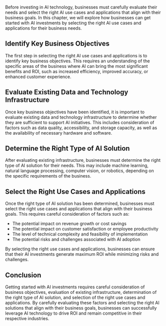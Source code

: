 
Before investing in AI technology, businesses must carefully evaluate their needs and select the right AI use cases and applications that align with their business goals. In this chapter, we will explore how businesses can get started with AI investments by selecting the right AI use cases and applications for their business needs.

Identify Key Business Objectives
--------------------------------

The first step in selecting the right AI use cases and applications is to identify key business objectives. This requires an understanding of the specific areas of the business where AI can bring the most significant benefits and ROI, such as increased efficiency, improved accuracy, or enhanced customer experience.

Evaluate Existing Data and Technology Infrastructure
----------------------------------------------------

Once key business objectives have been identified, it is important to evaluate existing data and technology infrastructure to determine whether they are sufficient to support AI initiatives. This includes consideration of factors such as data quality, accessibility, and storage capacity, as well as the availability of necessary hardware and software.

Determine the Right Type of AI Solution
---------------------------------------

After evaluating existing infrastructure, businesses must determine the right type of AI solution for their needs. This may include machine learning, natural language processing, computer vision, or robotics, depending on the specific requirements of the business.

Select the Right Use Cases and Applications
-------------------------------------------

Once the right type of AI solution has been determined, businesses must select the right use cases and applications that align with their business goals. This requires careful consideration of factors such as:

* The potential impact on revenue growth or cost savings
* The potential impact on customer satisfaction or employee productivity
* The level of technical complexity and feasibility of implementation
* The potential risks and challenges associated with AI adoption

By selecting the right use cases and applications, businesses can ensure that their AI investments generate maximum ROI while minimizing risks and challenges.

Conclusion
----------

Getting started with AI investments requires careful consideration of business objectives, evaluation of existing infrastructure, determination of the right type of AI solution, and selection of the right use cases and applications. By carefully evaluating these factors and selecting the right AI solutions that align with their business goals, businesses can successfully leverage AI technology to drive ROI and remain competitive in their respective industries.
